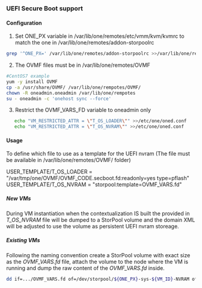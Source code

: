### UEFI Secure Boot support

#### Configuration

1. Set ONE_PX variable in /var/lib/one/remotes/etc/vmm/kvm/kvmrc to match the one in /var/lib/one/remotes/addon-storpoolrc

```bash
grep '^ONE_PX=' /var/lib/one/remotes/addon-storpoolrc >>/var/lib/one/remotes/etc/vmm/kvm/kvmrc
```

2. The OVMF files must be in /var/lib/one/remotes/OVMF

```bash
#CentOS7 example
yum -y install OVMF
cp -a /usr/share/OVMF/ /var/lib/one/rempotes/OVMF/
chown -R oneadmin.oneadmin /var/lib/one/rempotes
su - oneadmin -c 'onehost sync --force'
```

3. Restrict the OVMF_VARS_FD variable to oneadmin only

```bash
   echo "VM_RESTRICTED_ATTR = \"T_OS_LOADER\"" >>/etc/one/oned.conf
   echo "VM_RESTRICTED_ATTR = \"T_OS_NVRAM\"" >>/etc/one/oned.conf
```

#### Usage


To define which file to use as a template for the UEFI nvram (The file must be available in /var/lib/one/remotes/OVMF/ folder)

USER_TEMPLATE/T_OS_LOADER = "/var/tmp/one/OVMF/OVMF_CODE.secboot.fd:readonly=yes type=pflash"
USER_TEMPLATE/T_OS_NVRAM = "storpool:template=OVMF_VARS.fd"


##### New VMs

During VM instantiation when the contextualization IS built the provided in *T_OS_NVRAM* file will be dumped to a StorPool volume and the domain XML will be adjusted to use the volume as persistent UEFI nvram storeage.


##### Existing VMs

Following the naming convention create a StorPool volume with exact size as the *OVMF_VARS.fd* file, attach the volume to the node where the VM is running and dump the raw content of the *OVMF_VARS.fd* inside.

```bash
dd if=.../OVMF_VARS.fd of=/dev/storpool/${ONE_PX}-sys-${VM_ID}-NVRAM oflag=direct
```
